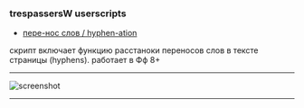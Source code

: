 ### trespassersW userscripts

* [пере-нос слов / hyphen-ation ](src/ru-en-hyphens-global.user.js)

скрипт включает функцию расстаноки переносов слов в тексте страницы (hyphens).
работает в Фф 8+ 

--------

![screenshot](http://img826.imageshack.us/img826/2619/hyphenation.gif)

--------
